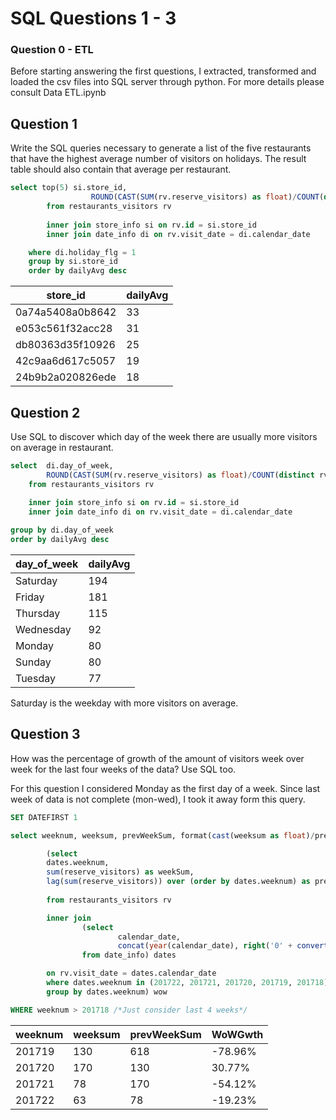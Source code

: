 # SQL Questions 1 - 3

### Question 0 - ETL

Before starting answering the first questions, I extracted, transformed and loaded the csv files into SQL server through python. For more details please consult Data ETL.ipynb

## Question 1

Write the SQL queries necessary to generate a list of the five restaurants that have the highest average number of visitors on holidays. The result table should also contain that average per restaurant.

```sql
select top(5) si.store_id,
			      ROUND(CAST(SUM(rv.reserve_visitors) as float)/COUNT(distinct rv.visit_date),0) as dailyAvg
		from restaurants_visitors rv
	
		inner join store_info si on rv.id = si.store_id
		inner join date_info di on rv.visit_date = di.calendar_date

	where di.holiday_flg = 1
	group by si.store_id
	order by dailyAvg desc
```
| store_id         | dailyAvg |
| ---------------- | -------- |
| 0a74a5408a0b8642 | 33       |
| e053c561f32acc28 | 31       |
| db80363d35f10926 | 25       |
| 42c9aa6d617c5057 | 19       |
| 24b9b2a020826ede | 18       |



## Question 2

Use SQL to discover which day of the week there are usually more visitors on average in restaurant.

```sql
select  di.day_of_week, 
		ROUND(CAST(SUM(rv.reserve_visitors) as float)/COUNT(distinct rv.visit_date),0) as dailyAvg
	from restaurants_visitors rv
	
	inner join store_info si on rv.id = si.store_id
	inner join date_info di on rv.visit_date = di.calendar_date

group by di.day_of_week
order by dailyAvg desc
```

| day_of_week | dailyAvg |
| ----------- | -------- |
| Saturday    | 194      |
| Friday      | 181      |
| Thursday    | 115      |
| Wednesday   | 92       |
| Monday      | 80       |
| Sunday      | 80       |
| Tuesday     | 77       |

Saturday is the weekday with more visitors on average.



## Question 3

How was the percentage of growth of the amount of visitors week over week for the last four weeks of the data? Use SQL too.



For this question I considered Monday as the first day of a week. Since last week of data is not complete (mon-wed), I took it away form this query.

```sql
SET DATEFIRST 1

select weeknum, weeksum, prevWeekSum, format(cast(weeksum as float)/prevWeekSum -1 ,'P') as WoWGwth FROM

		(select
		dates.weeknum, 
		sum(reserve_visitors) as weekSum,
		lag(sum(reserve_visitors)) over (order by dates.weeknum) as prevWeekSum
		
		from restaurants_visitors rv

		inner join
				(select 
						calendar_date, 
						concat(year(calendar_date), right('0' + convert(varchar,DATEPART(week, calendar_date)),2)) as weeknum
				from date_info) dates

		on rv.visit_date = dates.calendar_date
		where dates.weeknum in (201722, 201721, 201720, 201719, 201718) /*Just consider last 5 weeks*/
		group by dates.weeknum) wow

WHERE weeknum > 201718 /*Just consider last 4 weeks*/
```



| weeknum | weeksum | prevWeekSum | WoWGwth |
| ------- | ------- | ----------- | ------- |
| 201719  | 130     | 618         | -78.96% |
| 201720  | 170     | 130         | 30.77%  |
| 201721  | 78      | 170         | -54.12% |
| 201722  | 63      | 78          | -19.23% |




